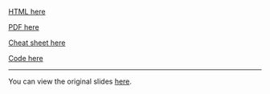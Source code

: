 [HTML here](./slides/slides.html)

[PDF here](./slides/slides.pdf)

[Cheat sheet here](cheat_sheet.pdf)

[Code here](https://github.com/NPLawrence/RL-MPC-tutorial/tree/main/code)

---

You can view the original slides [here](./slides/slides_original.html).
